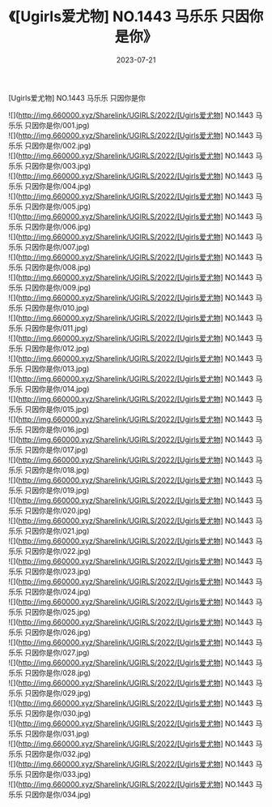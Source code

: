 ﻿---
layout: post
title:  《[Ugirls爱尤物] NO.1443 马乐乐 只因你是你》
date:   2023-07-21
img: http://img.660000.xyz/Sharelink/UGIRLS/2022/[Ugirls爱尤物] NO.1443 马乐乐 只因你是你/000.jpg
categories: [美女, 清纯, 唯美]
---

[Ugirls爱尤物] NO.1443 马乐乐 只因你是你

 ![](http://img.660000.xyz/Sharelink/UGIRLS/2022/[Ugirls爱尤物] NO.1443 马乐乐 只因你是你/001.jpg) <br>![](http://img.660000.xyz/Sharelink/UGIRLS/2022/[Ugirls爱尤物] NO.1443 马乐乐 只因你是你/002.jpg) <br>![](http://img.660000.xyz/Sharelink/UGIRLS/2022/[Ugirls爱尤物] NO.1443 马乐乐 只因你是你/003.jpg) <br>![](http://img.660000.xyz/Sharelink/UGIRLS/2022/[Ugirls爱尤物] NO.1443 马乐乐 只因你是你/004.jpg) <br>![](http://img.660000.xyz/Sharelink/UGIRLS/2022/[Ugirls爱尤物] NO.1443 马乐乐 只因你是你/005.jpg) <br>![](http://img.660000.xyz/Sharelink/UGIRLS/2022/[Ugirls爱尤物] NO.1443 马乐乐 只因你是你/006.jpg) <br>![](http://img.660000.xyz/Sharelink/UGIRLS/2022/[Ugirls爱尤物] NO.1443 马乐乐 只因你是你/007.jpg) <br>![](http://img.660000.xyz/Sharelink/UGIRLS/2022/[Ugirls爱尤物] NO.1443 马乐乐 只因你是你/008.jpg) <br>![](http://img.660000.xyz/Sharelink/UGIRLS/2022/[Ugirls爱尤物] NO.1443 马乐乐 只因你是你/009.jpg) <br>![](http://img.660000.xyz/Sharelink/UGIRLS/2022/[Ugirls爱尤物] NO.1443 马乐乐 只因你是你/010.jpg) <br>![](http://img.660000.xyz/Sharelink/UGIRLS/2022/[Ugirls爱尤物] NO.1443 马乐乐 只因你是你/011.jpg) <br>![](http://img.660000.xyz/Sharelink/UGIRLS/2022/[Ugirls爱尤物] NO.1443 马乐乐 只因你是你/012.jpg) <br>![](http://img.660000.xyz/Sharelink/UGIRLS/2022/[Ugirls爱尤物] NO.1443 马乐乐 只因你是你/013.jpg) <br>![](http://img.660000.xyz/Sharelink/UGIRLS/2022/[Ugirls爱尤物] NO.1443 马乐乐 只因你是你/014.jpg) <br>![](http://img.660000.xyz/Sharelink/UGIRLS/2022/[Ugirls爱尤物] NO.1443 马乐乐 只因你是你/015.jpg) <br>![](http://img.660000.xyz/Sharelink/UGIRLS/2022/[Ugirls爱尤物] NO.1443 马乐乐 只因你是你/016.jpg) <br>![](http://img.660000.xyz/Sharelink/UGIRLS/2022/[Ugirls爱尤物] NO.1443 马乐乐 只因你是你/017.jpg) <br>![](http://img.660000.xyz/Sharelink/UGIRLS/2022/[Ugirls爱尤物] NO.1443 马乐乐 只因你是你/018.jpg) <br>![](http://img.660000.xyz/Sharelink/UGIRLS/2022/[Ugirls爱尤物] NO.1443 马乐乐 只因你是你/019.jpg) <br>![](http://img.660000.xyz/Sharelink/UGIRLS/2022/[Ugirls爱尤物] NO.1443 马乐乐 只因你是你/020.jpg) <br>![](http://img.660000.xyz/Sharelink/UGIRLS/2022/[Ugirls爱尤物] NO.1443 马乐乐 只因你是你/021.jpg) <br>![](http://img.660000.xyz/Sharelink/UGIRLS/2022/[Ugirls爱尤物] NO.1443 马乐乐 只因你是你/022.jpg) <br>![](http://img.660000.xyz/Sharelink/UGIRLS/2022/[Ugirls爱尤物] NO.1443 马乐乐 只因你是你/023.jpg) <br>![](http://img.660000.xyz/Sharelink/UGIRLS/2022/[Ugirls爱尤物] NO.1443 马乐乐 只因你是你/024.jpg) <br>![](http://img.660000.xyz/Sharelink/UGIRLS/2022/[Ugirls爱尤物] NO.1443 马乐乐 只因你是你/025.jpg) <br>![](http://img.660000.xyz/Sharelink/UGIRLS/2022/[Ugirls爱尤物] NO.1443 马乐乐 只因你是你/026.jpg) <br>![](http://img.660000.xyz/Sharelink/UGIRLS/2022/[Ugirls爱尤物] NO.1443 马乐乐 只因你是你/027.jpg) <br>![](http://img.660000.xyz/Sharelink/UGIRLS/2022/[Ugirls爱尤物] NO.1443 马乐乐 只因你是你/028.jpg) <br>![](http://img.660000.xyz/Sharelink/UGIRLS/2022/[Ugirls爱尤物] NO.1443 马乐乐 只因你是你/029.jpg) <br>![](http://img.660000.xyz/Sharelink/UGIRLS/2022/[Ugirls爱尤物] NO.1443 马乐乐 只因你是你/030.jpg) <br>![](http://img.660000.xyz/Sharelink/UGIRLS/2022/[Ugirls爱尤物] NO.1443 马乐乐 只因你是你/031.jpg) <br>![](http://img.660000.xyz/Sharelink/UGIRLS/2022/[Ugirls爱尤物] NO.1443 马乐乐 只因你是你/032.jpg) <br>![](http://img.660000.xyz/Sharelink/UGIRLS/2022/[Ugirls爱尤物] NO.1443 马乐乐 只因你是你/033.jpg) <br>![](http://img.660000.xyz/Sharelink/UGIRLS/2022/[Ugirls爱尤物] NO.1443 马乐乐 只因你是你/034.jpg) <br>